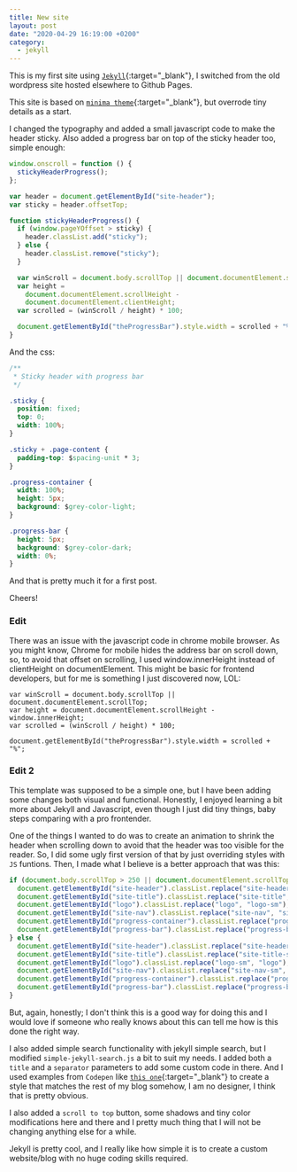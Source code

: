 ```yaml
---
title: New site
layout: post
date: "2020-04-29 16:19:00 +0200"
category:
  - jekyll
---
```


This is my first site using [`Jekyll`](https://jekyllrb.com/){:target="\_blank"}, I switched from the old wordpress site hosted elsewhere to Github Pages.

This site is based on [`minima theme`](https://github.com/jekyll/minima){:target="\_blank"}, but overrode tiny details as a start.

I changed the typography and added a small javascript code to make the header sticky. Also added a progress bar on top of the sticky header too, simple enough:

```javascript
window.onscroll = function () {
  stickyHeaderProgress();
};

var header = document.getElementById("site-header");
var sticky = header.offsetTop;

function stickyHeaderProgress() {
  if (window.pageYOffset > sticky) {
    header.classList.add("sticky");
  } else {
    header.classList.remove("sticky");
  }

  var winScroll = document.body.scrollTop || document.documentElement.scrollTop;
  var height =
    document.documentElement.scrollHeight -
    document.documentElement.clientHeight;
  var scrolled = (winScroll / height) * 100;

  document.getElementById("theProgressBar").style.width = scrolled + "%";
}
```

And the css:

```css
/**
 * Sticky header with progress bar
 */

.sticky {
  position: fixed;
  top: 0;
  width: 100%;
}

.sticky + .page-content {
  padding-top: $spacing-unit * 3;
}

.progress-container {
  width: 100%;
  height: 5px;
  background: $grey-color-light;
}

.progress-bar {
  height: 5px;
  background: $grey-color-dark;
  width: 0%;
}
```

And that is pretty much it for a first post.

Cheers!

### Edit

There was an issue with the javascript code in chrome mobile browser. As you might know, Chrome for mobile hides the address bar on scroll down, so, to avoid that offset on scrolling, I used window.innerHeight instead of clientHeight on documentElement. This might be basic for frontend developers, but for me is something I just discovered now, LOL:

```
var winScroll = document.body.scrollTop || document.documentElement.scrollTop;
var height = document.documentElement.scrollHeight - window.innerHeight;
var scrolled = (winScroll / height) * 100;

document.getElementById("theProgressBar").style.width = scrolled + "%";
```

### Edit 2

This template was supposed to be a simple one, but I have been adding some changes both visual and functional. Honestly, I enjoyed learning a bit more about Jekyll and Javascript, even though I just did tiny things, baby steps comparing with a pro frontender.

One of the things I wanted to do was to create an animation to shrink the header when scrolling down to avoid that the header was too visible for the reader. So, I did some ugly first version of that by just overriding styles with `JS` funtions. Then, I made what I believe is a better approach that was this:

```javascript
if (document.body.scrollTop > 250 || document.documentElement.scrollTop > 250) {
  document.getElementById("site-header").classList.replace("site-header", "site-header-sm");
  document.getElementById("site-title").classList.replace("site-title", "site-title-sm");
  document.getElementById("logo").classList.replace("logo", "logo-sm");
  document.getElementById("site-nav").classList.replace("site-nav", "site-nav-sm");
  document.getElementById("progress-container").classList.replace("progress-container", "progress-container-sm");
  document.getElementById("progress-bar").classList.replace("progress-bar", "progress-bar-sm");
} else {
  document.getElementById("site-header").classList.replace("site-header-sm", "site-header");
  document.getElementById("site-title").classList.replace("site-title-sm", "site-title");
  document.getElementById("logo").classList.replace("logo-sm", "logo");
  document.getElementById("site-nav").classList.replace("site-nav-sm", "site-nav");
  document.getElementById("progress-container").classList.replace("progress-container-sm", "progress-container");
  document.getElementById("progress-bar").classList.replace("progress-bar-sm", "progress-bar");
}
```

But, again, honestly; I don't think this is a good way for doing this and I would love if someone who really knows about this can tell me how is this done the right way.

I also added simple search functionality with jekyll simple search, but I modified `simple-jekyll-search.js` a bit to suit my needs. I added both a `title` and a `separator` parameters to add some custom code in there. And I used examples from `Codepen` like [`this one`](https://codepen.io/Oddgson/pen/VPrYbv){:target="\_blank"} to create a style that matches the rest of my blog somehow, I am no designer, I think that is pretty obvious.

I also added a `scroll to top` button, some shadows and tiny color modifications here and there and I pretty much thing that I will not be changing anything else for a while.

Jekyll is pretty cool, and I really like how simple it is to create a custom website/blog with no huge coding skills required.
